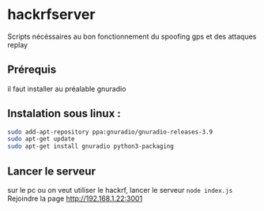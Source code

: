 # hackrfserver
Scripts nécéssaires au bon fonctionnement du spoofing gps et des attaques replay
## Prérequis
il faut installer au préalable gnuradio

## Instalation sous linux :
```bash
sudo add-apt-repository ppa:gnuradio/gnuradio-releases-3.9
sudo apt-get update
sudo apt-get install gnuradio python3-packaging
```

## Lancer le serveur
sur le pc ou on veut utiliser le hackrf, lancer le serveur `node index.js` 
Rejoindre la page http://192.168.1.22:3001

